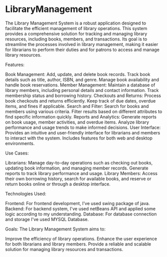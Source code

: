 # LibraryManagement
The Library Management System is a robust application designed to facilitate the efficient management of library operations. This system provides a comprehensive solution for tracking and managing library resources, including books, members, and transactions. Its goal is to streamline the processes involved in library management, making it easier for librarians to perform their duties and for patrons to access and manage library resources.

Features:

Book Management: Add, update, and delete book records. Track book details such as title, author, ISBN, and genre. Manage book availability and handle book reservations.
Member Management: Maintain a database of library members, including personal details and contact information. Track membership status and borrowing history.
Checkouts and Returns: Process book checkouts and returns efficiently. Keep track of due dates, overdue items, and fines if applicable.
Search and Filter: Search for books and members using various criteria. Filter results based on different attributes to find specific information quickly.
Reports and Analytics: Generate reports on book usage, member activities, and overdue items. Analyze library performance and usage trends to make informed decisions.
User Interface: Provides an intuitive and user-friendly interface for librarians and members to interact with the system. Includes features for both web and desktop environments.

Use Cases:

Librarians: Manage day-to-day operations such as checking out books, updating book information, and managing member records. Generate reports to track library performance and usage.
Library Members: Access their own borrowing history, search for available books, and reserve or return books online or through a desktop interface.

Technologies Used:

Frontend: For frontend development, I've used swing package of java.
Backend: For backend system, I've used netBeans API and applied some logic according to my understanding.
Database: For database connection and storage I've used MYSQL Database.

Goals:
The Library Management System aims to:

Improve the efficiency of library operations.
Enhance the user experience for both librarians and library members.
Provide a reliable and scalable solution for managing library resources and transactions.
